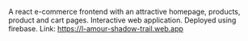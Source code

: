 A react e-commerce frontend with an attractive homepage, products, product and cart pages.
Interactive web application.
Deployed using firebase. Link: https://l-amour-shadow-trail.web.app
